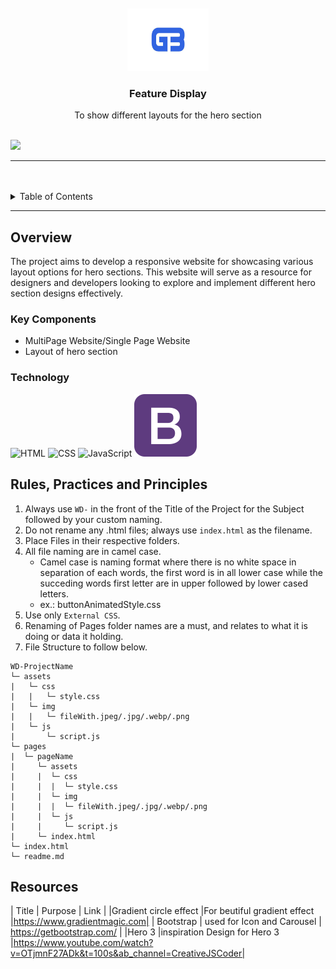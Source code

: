 <a name="readme-top">

<br/>

<br />
<div align="center">
  <a href="https://github.com/blanca890">
  <!-- TODO: If you want to add logo or banner you can add it here -->
    <img src="./assets/img/GBlogo.jpg" alt="Nyebe" width="130" height="100">
  </a>
<!-- TODO: Change Title to the name of the title of your Project -->
  <h3 align="center">Feature Display</h3>
</div>
<!-- TODO: Make a short description -->
<div align="center">
  To show different layouts for the hero section
</div>

<br />

<!-- TODO: Change the zyx-0314 into your github username  -->
<!-- TODO: Change the WD-Template-Project into the same name of your folder -->
![](https://visit-counter.vercel.app/counter.png?page=zyx-0314/blanca890/WD-Seatwork4)

---

<br />
<br />

<!-- TODO: If you want to add more layers for your readme -->
<details>
  <summary>Table of Contents</summary>
  <ol>
    <li>
      <a href="#overview">Overview</a>
      <ol>
        <li>
          <a href="#key-components">Key Components</a>
        </li>
        <li>
          <a href="#technology">Technology</a>
        </li>
      </ol>
    </li>
    <li>
      <a href="#rule,-practices-and-principles">Rules, Practices and Principles</a>
    </li>
    <li>
      <a href="#resources">Resources</a>
    </li>
  </ol>
</details>

---

## Overview

<!-- TODO: To be changed -->
<!-- The following are just sample -->
The project aims to develop a responsive website for showcasing various layout options for hero sections. This website will serve as a resource for designers and developers looking to explore and implement different hero section designs effectively.


### Key Components
<!-- TODO: List of Key Components -->
<!-- The following are just sample -->
- MultiPage Website/Single Page Website
- Layout of hero section

### Technology
<!-- TODO: List of Technology Used -->
![HTML](https://img.shields.io/badge/HTML-E34F26?style=for-the-badge&logo=html5&logoColor=white)
![CSS](https://img.shields.io/badge/CSS-1572B6?style=for-the-badge&logo=css3&logoColor=white)
![JavaScript](https://img.shields.io/badge/JavaScript-F7DF1E?style=for-the-badge&logo=javascript&logoColor=white)
![Boostrap](./assets/img/bootstrap-1.png)

## Rules, Practices and Principles
1. Always use `WD-` in the front of the Title of the Project for the Subject followed by your custom naming.
2. Do not rename any .html files; always use `index.html` as the filename.
3. Place Files in their respective folders.
4. All file naming are in camel case.
   - Camel case is naming format where there is no white space in separation of each words, the first word is in all lower case while the succeding words first letter are in upper followed by lower cased letters.
   - ex.: buttonAnimatedStyle.css
5. Use only `External CSS`.
6. Renaming of Pages folder names are a must, and relates to what it is doing or data it holding.
7. File Structure to follow below.

```
WD-ProjectName
└─ assets
|   └─ css
|   |   └─ style.css
|   └─ img
|   |   └─ fileWith.jpeg/.jpg/.webp/.png
|   └─ js
|       └─ script.js
└─ pages
|  └─ pageName
|     └─ assets
|     |  └─ css
|     |  |  └─ style.css
|     |  └─ img
|     |  |  └─ fileWith.jpeg/.jpg/.webp/.png
|     |  └─ js
|     |     └─ script.js
|     └─ index.html
└─ index.html
└─ readme.md
```

## Resources

<!-- TODO: Add References -->
| Title | Purpose | Link |
|Gradient circle effect |For beutiful gradient effect |https://www.gradientmagic.com|
| Bootstrap  | used for Icon and Carousel | https://getbootstrap.com/ |
|Hero 3 |inspiration Design for Hero 3 |https://www.youtube.com/watch?v=OTjmnF27ADk&t=100s&ab_channel=CreativeJSCoder|
